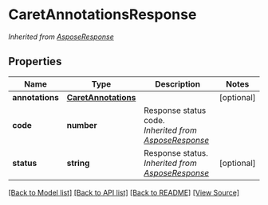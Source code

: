 ﻿# CaretAnnotationsResponse


*Inherited from [AsposeResponse](AsposeResponse.md)*
## Properties
Name | Type | Description | Notes
------------ | ------------- | ------------- | -------------
**annotations** | [**CaretAnnotations**](CaretAnnotations.md) |  | [optional]
**code** | **number** | Response status code.<br />*Inherited from [AsposeResponse](AsposeResponse.md)* | 
**status** | **string** | Response status.<br />*Inherited from [AsposeResponse](AsposeResponse.md)* | [optional]

[[Back to Model list]](../README.md#documentation-for-models) [[Back to API list]](../README.md#documentation-for-api-endpoints) [[Back to README]](../README.md) [[View Source]](../src/models/caretAnnotationsResponse.ts)

